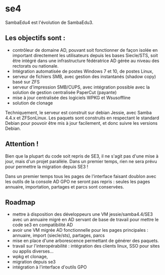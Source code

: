 # se4

SambaEdu4 est l'évolution de SambaEdu3.


## Les objectifs sont : 

* contrôleur de domaine AD, pouvant soit fonctionner de façon isolée en important directement les utilisateurs depuis les bases Siecle/STS, soit être intégré dans une infrastructure fédératrice AD gérée au niveau des rectorats ou nationale.
* Intégration automatisée de postes Windows 7 et 10, de postes Linux,
* serveur de fichiers SMB, avec gestion des instantanés (shadow copy) basé sur ZFS
* serveur d'impression SMB/CUPS, avec intégration possible avec la solution de gestion centralisée PaperCut (payante)
* mise à jour centralisée des logiciels WPKG et Wsusoffline
* solution de clonage

Techniquement, le  serveur est construit sur debian Jessie, avec Samba 4.4.x et ZFSonLinux. Les paquets sont construits en respectant le standard Debian pour pouvoir être mis à jour facilement, et donc suivre les versions Debian. 

## Attention !

Bien que la plupart du code soit repris de SE3, il ne s'agit pas d'une mise à jour, mais d'un projet parallèle. Dans un premier temps, rien ne sera prévu pour permettre la migration depuis SE3 ! 

Dans un premier temps tous les pages de l'interface faisant doublon avec les outils de la console AD GPO ne seront pas repris : seules les pages annuaire, importation, partages et parcs sont conservées. 

## Roadmap 
* mettre à disposition des développeurs une VM jessie/samba4.4/SE3 avec un annuaire migré en AD servant de base de travail pour mettre le code se3 en compatibilité AD
* avoir une VM migrée AD fonctionnelle pour les pages principales : annuaire, import (siecle/sts), partages, parcs 
* mise en place d'une arborescence permettant de générer des paquets.
* travail sur l'interopérabilité : intégration des clients linux, SSO pour sites ou applis diverses...
* wpkg et clonage,
* migration depuis se3
* intégration à l'interface d'outils GPO
